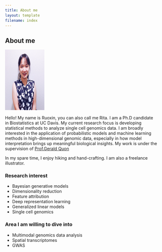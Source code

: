```yaml
---
title: About me
layout: template
filename: index
--- 
```

<h2> About me </h2>

<img src="RuoxinLiProfile.jpg" width = "130px" height = "200px"/>
<p> Hello! My name is Ruoxin, you can also call me Rita. I am a Ph.D candidate in Biostatistics at UC Davis. My current research focus is developing statistical methods to  analyze single cell genomics data.  I am broadly interested in the application of probabilistic models and machine learning methods in high-dimensional genomic data, especially in how model interpretation brings up meaningful biological insights. My work is under the supervision of <a href = "http://qlab.faculty.ucdavis.edu/"> Prof.Gerald Quon</a>

<p>In my spare time, I enjoy hiking and hand-crafting. I am also a freelance illustrator.</p>

<h3> Research interest </h3>
<ul>
  <li>Bayesian generative models</li>
  <li>Dimensionality reduction </li>
  <li>Feature attribution </li>
  <li>Deep representation learning </li>
  <li>Generalized linear models</li>
  <li>Single cell genomics</li>
</ul>

<h3> Area I am willing to dive into </h3>
<ul>
  <li>Multimodal genomics data analysis</li>
  <li>Spatial transcriptomes</li>
  <li>GWAS</li>
</ul>


